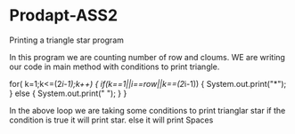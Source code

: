 # Prodapt-ASS2

Printing a triangle star program

In this program we are counting number of row and cloums.
WE are writing our code in main method with conditions to print triangle.

  
  for( k=1;k<=(2*i-1);k++)
{
if(k==1||i==row||k==(2*i-1))
{
System.out.print("*");
}
else
{
System.out.print(" ");
}
}


In the above loop we are taking some conditions to print trianglar star
if the condition is true it will print star.
else it will print Spaces

